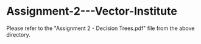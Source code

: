 # Assignment-2---Vector-Institute

Please refer to the "Assignment 2 - Decision Trees.pdf" file from the above directory.


